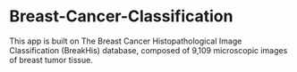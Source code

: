 # Breast-Cancer-Classification
This app is built on The Breast Cancer Histopathological Image Classification (BreakHis) database, composed of 9,109 microscopic images of breast tumor tissue.
